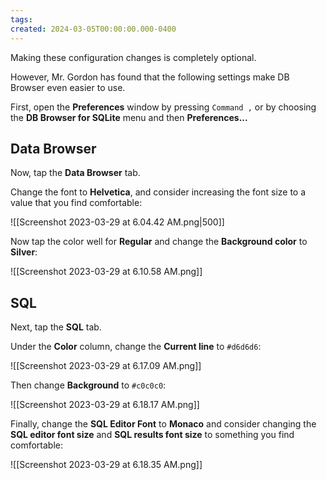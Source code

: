 ```yaml
---
tags:
created: 2024-03-05T00:00:00.000-0400
---
```

Making these configuration changes is completely optional.

However, Mr. Gordon has found that the following settings make DB Browser even easier to use.

First, open the **Preferences** window by pressing `Command ,` or by choosing the **DB Browser for SQLite** menu and then **Preferences...**

## Data Browser

Now, tap the **Data Browser** tab.

Change the font to **Helvetica**, and consider increasing the font size to a value that you find comfortable:

![[Screenshot 2023-03-29 at 6.04.42 AM.png|500]]

Now tap the color well for **Regular** and change the **Background color** to **Silver**:

![[Screenshot 2023-03-29 at 6.10.58 AM.png]]

## SQL

Next, tap the **SQL** tab.

Under the **Color** column, change the **Current line** to `#d6d6d6`:

![[Screenshot 2023-03-29 at 6.17.09 AM.png]]

Then change **Background** to `#c0c0c0`:

![[Screenshot 2023-03-29 at 6.18.17 AM.png]]

Finally, change the **SQL Editor Font** to **Monaco** and consider changing the **SQL editor font size** and **SQL results font size** to something you find comfortable:

![[Screenshot 2023-03-29 at 6.18.35 AM.png]]